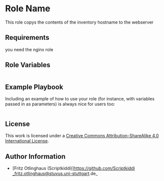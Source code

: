 # Role Name

This role copys the contents of the inventory hostname to the webserver


## Requirements

you need the nginx role


## Role Variables



```yml
```

## Example Playbook

Including an example of how to use your role (for instance, with variables passed in as parameters) is always nice for users too:

```yml
```

## License

This work is licensed under a [Creative Commons Attribution-ShareAlike 4.0 International License](http://creativecommons.org/licenses/by-sa/4.0/).


## Author Information

 * [Fritz Otlinghaus (Scriptkiddi)]https://github.com/Scriptkiddi _fritz.otlinghaus@stuvus.uni-stuttgart.de_
